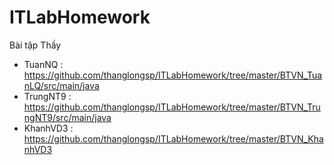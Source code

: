 # ITLabHomework
Bài tập Thầy 
  + TuanNQ    :     https://github.com/thanglongsp/ITLabHomework/tree/master/BTVN_TuanLQ/src/main/java
  + TrungNT9  :     https://github.com/thanglongsp/ITLabHomework/tree/master/BTVN_TrungNT9/src/main/java
  + KhanhVD3  :     https://github.com/thanglongsp/ITLabHomework/tree/master/BTVN_KhanhVD3
